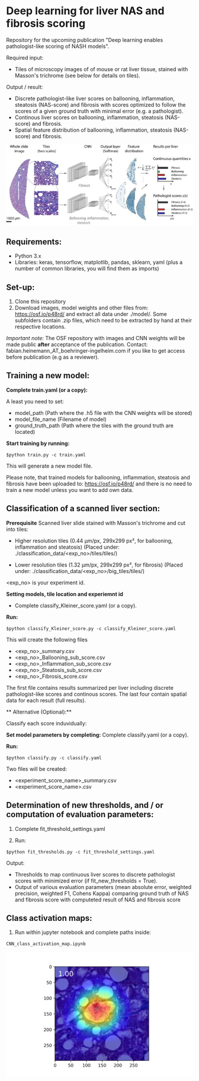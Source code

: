 # Deep learning for liver NAS and fibrosis scoring

Repository for the upcoming publication "Deep learning enables pathologist-like scoring of NASH models".

Required input:
- Tiles of microscopy images of of mouse or rat liver tissue, stained with Masson's trichrome (see below for details on tiles).

Output / result: 
- Discrete pathologist-like liver scores on ballooning, inflammation, steatosis (NAS-score) and fibrosis with scores optimized to follow the scores of a given ground truth with minimal error (e.g. a pathologist).
- Continous liver scores on ballooning, inflammation, steatosis (NAS-score) and fibrosis.
- Spatial feature distribution of ballooning, inflammation, steatosis (NAS-score) and fibrosis.

![alt text](https://github.com/FabianHeinemann/Deep_learning_for_liver_NAS_and_fibrosis_scoring/blob/master/image/Fig1_for_GIT.png)

## Requirements:

- Python 3.x
- Libraries: keras, tensorflow, matplotlib, pandas, sklearn, yaml (plus a number of common libraries, you will find them as imports)

## Set-up:

1. Clone this repository
2. Download images, model weights and other files from: https://osf.io/p48rd/ and extract all data under ./model/. Some subfolders contain .zip files, which need to be extracted by hand at their respective locations.

*Important note:* The OSF repository with images and CNN weights will be made public <b>after</b> acceptance of the publication. Contact: fabian.heinemann_AT_boehringer-ingelheim.com if you like to get access before publication (e.g as a reviewer).

## Training a new model:

**Complete train.yaml (or a copy):** 

A least you need to set:
* model_path (Path where the .h5 file with the CNN weights will be stored)
* model_file_name (Filename of model)
* ground_truth_path (Path where the tiles with the ground truth are located)

**Start training by running:**
``` 
$python train.py -c train.yaml
```
This will generate a new model file.

Please note, that trained models for ballooning, inflammation, steatosis and fibrosis have been uploaded to: https://osf.io/p48rd/ and there is no need to train a new model unless you want to add own data.
 
## Classification of a scanned liver section:

**Prerequisite**
Scanned liver slide stained with Masson's trichrome and cut into tiles:
* Higher resolution tiles (0.44 µm/px, 299x299 px², for ballooning, inflammation and steatosis)
(Placed under: ./classification_data/<exp_no>/tiles/tiles/)

* Lower resolution tiles (1.32 µm/px, 299x299 px², for fibrosis)
(Placed under: ./classification_data/<exp_no>/big_tiles/tiles/)

 <exp_no> is your experiment id.


**Setting models, tile location and experiemnt id**

* Complete classify_Kleiner_score.yaml (or a copy).

**Run:**
``` 
$python classify_Kleiner_score.py -c classify_Kleiner_score.yaml
```
This will create the following files

* <exp_no>_summary.csv
* <exp_no>_Ballooning_sub_score.csv
* <exp_no>_Inflammation_sub_score.csv
* <exp_no>_Steatosis_sub_score.csv
* <exp_no>_Fibrosis_score.csv

The first file contains results summarized per liver including discrete pathologist-like scores and continous scores. The last four contain spatial data for each result (full results).

** Alternative (Optional):** 

Classify each score induvidually:

**Set model parameters by completing:**
Complete classify.yaml (or a copy).

**Run:**
``` 
$python classify.py -c classify.yaml
```
Two files will be created:
* <experiment_score_name>_summary.csv
* <experiment_score_name>.csv

## Determination of new thresholds, and / or computation of evaluation parameters:

1. Complete fit_threshold_settings.yaml

2. Run:
``` 
$python fit_thresholds.py -c fit_threshold_settings.yaml
```

Output: 
* Thresholds to map continuous liver scores to discrete pathologist scores with minimized error (if fit_new_thresholds = True).
* Output of various evaluation parameters (mean absolute error, weighted precision, weighted F1, Cohens Kappa) comparing ground truth of NAS and fibrosis score with computeted result of NAS and fibrosis score

## Class activation maps:

1. Run within jupyter notebook and complete paths inside:
```
CNN_class_activation_map.ipynb
```
![alt text](https://github.com/FabianHeinemann/Deep_learning_for_liver_NAS_and_fibrosis_scoring/blob/master/class_activation_map_images/test/16_224_606_47_24_cam.png)
